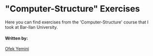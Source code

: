 # "Computer-Structure" Exercises 
Here you can find exercises from the 'Computer-Structure' course that I took at Bar-Ilan University. 

#### Written by: 
[Ofek Yemini](https://github.com/ofekyem) 

